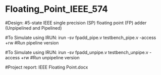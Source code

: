 # Floating_Point_IEEE_574
#Design:
#5-state IEEE single precision (SP) floating point (FP) adder (Unpipelined and Pipelined)

#To Simulate using IRUN:
irun -sv fpadd_pipe.v testbench_pipe.v -access +rw  #Run pipeline version


#To Simulate using IRUN:
irun -sv fpadd_unpipe.v testbench_unpipe.v -access +rw  #Run unpipeline version

#Project report: IEEE Floating Point.docx
